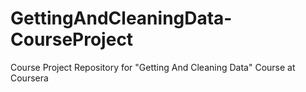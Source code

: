 # GettingAndCleaningData-CourseProject
Course Project Repository for "Getting And Cleaning Data" Course at Coursera
